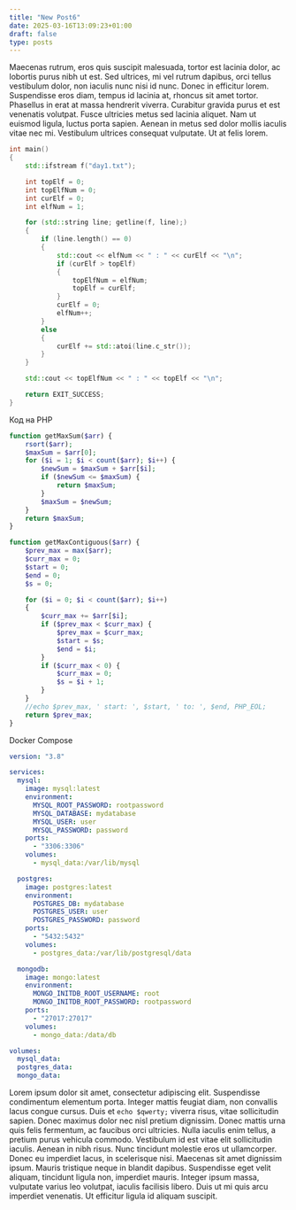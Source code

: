 ```yaml
---
title: "New Post6"
date: 2025-03-16T13:09:23+01:00
draft: false
type: posts
---
```

Maecenas rutrum, eros quis suscipit malesuada, tortor est lacinia dolor, ac lobortis purus nibh ut est. Sed ultrices, mi vel rutrum dapibus, orci tellus vestibulum dolor, non iaculis nunc nisi id nunc. Donec in efficitur lorem. Suspendisse eros diam, tempus id lacinia at, rhoncus sit amet tortor. Phasellus in erat at massa hendrerit viverra. Curabitur gravida purus et est venenatis volutpat. Fusce ultricies metus sed lacinia aliquet. Nam ut euismod ligula, luctus porta sapien. Aenean in metus sed dolor mollis iaculis vitae nec mi. Vestibulum ultrices consequat vulputate. Ut at felis lorem.

```cpp
int main()
{
    std::ifstream f("day1.txt");

    int topElf = 0;
    int topElfNum = 0;
    int curElf = 0;
    int elfNum = 1;

    for (std::string line; getline(f, line);)
    {
        if (line.length() == 0)
        {
            std::cout << elfNum << " : " << curElf << "\n";
            if (curElf > topElf)
            {
                topElfNum = elfNum;
                topElf = curElf;
            }
            curElf = 0;
            elfNum++;
        }
        else
        {
            curElf += std::atoi(line.c_str());
        }
    }

    std::cout << topElfNum << " : " << topElf << "\n";

    return EXIT_SUCCESS;
}
```

Код на PHP

```php
function getMaxSum($arr) {
    rsort($arr);
    $maxSum = $arr[0];
    for ($i = 1; $i < count($arr); $i++) {
        $newSum = $maxSum + $arr[$i];
        if ($newSum <= $maxSum) {
            return $maxSum;
        }
        $maxSum = $newSum;
    }
    return $maxSum;
}

function getMaxContiguous($arr) {
    $prev_max = max($arr);
    $curr_max = 0;
    $start = 0;
    $end = 0;
    $s = 0;

    for ($i = 0; $i < count($arr); $i++)
    {
        $curr_max += $arr[$i];
        if ($prev_max < $curr_max) {
            $prev_max = $curr_max;
            $start = $s;
            $end = $i;
        }
        if ($curr_max < 0) {
            $curr_max = 0;
            $s = $i + 1;
        }
    }
    //echo $prev_max, ' start: ', $start, ' to: ', $end, PHP_EOL;
    return $prev_max;
} 
```

Docker Compose
```yaml
version: "3.8"

services:
  mysql:
    image: mysql:latest
    environment:
      MYSQL_ROOT_PASSWORD: rootpassword
      MYSQL_DATABASE: mydatabase
      MYSQL_USER: user
      MYSQL_PASSWORD: password
    ports:
      - "3306:3306"
    volumes:
      - mysql_data:/var/lib/mysql

  postgres:
    image: postgres:latest
    environment:
      POSTGRES_DB: mydatabase
      POSTGRES_USER: user
      POSTGRES_PASSWORD: password
    ports:
      - "5432:5432"
    volumes:
      - postgres_data:/var/lib/postgresql/data

  mongodb:
    image: mongo:latest
    environment:
      MONGO_INITDB_ROOT_USERNAME: root
      MONGO_INITDB_ROOT_PASSWORD: rootpassword
    ports:
      - "27017:27017"
    volumes:
      - mongo_data:/data/db

volumes:
  mysql_data:
  postgres_data:
  mongo_data:

```

Lorem ipsum dolor sit amet, consectetur adipiscing elit. Suspendisse condimentum elementum porta. Integer mattis feugiat diam, non convallis lacus congue cursus. Duis et `echo $qwerty;` viverra risus, vitae sollicitudin sapien. Donec maximus dolor nec nisl pretium dignissim. Donec mattis urna quis felis fermentum, ac faucibus orci ultricies. Nulla iaculis enim tellus, a pretium purus vehicula commodo. Vestibulum id est vitae elit sollicitudin iaculis. Aenean in nibh risus. Nunc tincidunt molestie eros ut ullamcorper. Donec eu imperdiet lacus, in scelerisque nisi. Maecenas sit amet dignissim ipsum. Mauris tristique neque in blandit dapibus. Suspendisse eget velit aliquam, tincidunt ligula non, imperdiet mauris. Integer ipsum massa, vulputate varius leo volutpat, iaculis facilisis libero. Duis ut mi quis arcu imperdiet venenatis. Ut efficitur ligula id aliquam suscipit.